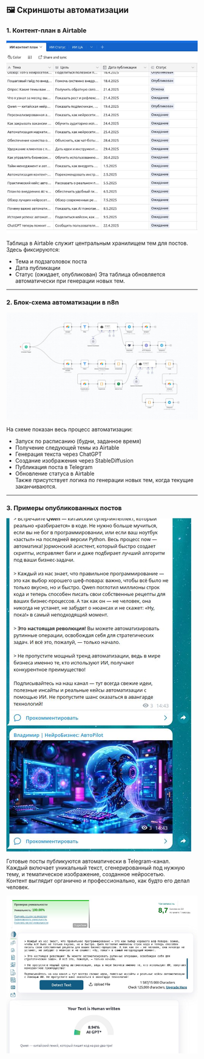 ## 🖼️ Скриншоты автоматизации

### 1. Контент-план в Airtable

![Контент-план в Airtable](/img/Контент-план%20в%20Airtable.jpg)

Таблица в Airtable служит центральным хранилищем тем для постов. Здесь фиксируются:
- Тема и подзаголовок поста
- Дата публикации
- Статус (ожидает, опубликован)
Эта таблица обновляется автоматически при генерации новых тем.

---

### 2. Блок-схема автоматизации в n8n

![Блок-схема в n8n](/img/Workflof%20n8n.jpg)

На схеме показан весь процесс автоматизации:
- Запуск по расписанию (будни, заданное время)
- Получение следующей темы из Airtable
- Генерация текста через ChatGPT
- Создание изображения через StableDiffusion
- Публикация поста в Telegram
- Обновление статуса в Airtable  
Также присутствует логика по генерации новых тем, когда текущие заканчиваются.

---

### 3. Примеры опубликованных постов

![Опубликованные посты](/img/Пример%20публикации.jpg) 

Готовые посты публикуются автоматически в Telegram-канал.  
Каждый включает уникальный текст, сгенерированный под нужную тему, и тематическое изображение, созданное нейросетью.  
Контент выглядит органично и профессионально, как будто его делал человек.

![Опубликованные посты](/img/Результат%20проверки%20поста.jpg)
